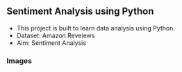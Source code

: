 ## Sentiment Analysis using Python
- This project is built to learn data analysis using Python. 
- Dataset: Amazon Reveiews 
- Aim: Sentiment Analysis

### Images
